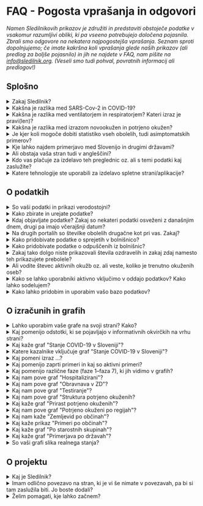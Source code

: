 <h1>FAQ - Pogosta vprašanja in odgovori</h1>

_Namen Sledilnikovih prikazov je združiti in predstaviti obstoječe podatke v vsakomur razumljivi obliki, ki pa vseeno potrebujejo določena pojasnila. Zbrali smo odgovore na nekatera najpogostejša vprašanja. Seznam sproti dopolnjujemo; če imate kakršna koli vprašanja glede naših prikazov (ali predlog za boljše pojasnilo) in jih ne najdete v FAQ, nam pišite na info@sledilnik.org. (Veseli smo tudi pohval, povratnih informacij ali predlogov!)_

## Splošno

<details>
  <summary id=why-sledilnik>Zakaj Sledilnik?</summary>

Naš cilj je pomagati pri razumevanju širjenja virusa in pripomoči k splošni ozaveščenosti, odzivnosti ter učinkovitosti ukrepov za zajezitev virusa. Več v [zavihku O projektu](/about). 

</details>

<details>
  <summary id=virus-vs-disease>Kakšna je razlika med SARS-Cov-2 in COVID-19?</summary>

**SARS-CoV-2** je angleška okrajšava za “Severe Acute Respiratory Syndrome Coronavirus 2” – to je mednarodno sprejeto ime virusa, ki povzroča bolezen **COVID-19**. Tudi slednje poimenovanje je kratica, skovana iz besed COrona VIrus Disease ter 2019, torej leta, ko je bolezen prvič izbruhnila.

</details>

<details>
  <summary id=ventilator-vs-respirator>Kakšna je razlika med ventilatorjem in respiratorjem? Kateri izraz je pravi(len)?</summary>

Načeloma sta oba pravilna. Pri Sledilniku smo najprej uporabljali *ventilator*, nato pa smo se po tehtanju argumentov ter na na predlog člana strokovne skupine, ki svetuje Ministrstvu za zdravje, odločili za uporabo izraza *respirator*. Izraz "*medicinski ventilator*" je sicer ustreznejši z vidika medicinske stroke in tudi slovenskega jezika, izraz "respirator" pa se nam zdi boljši zaradi jedrnatosti in hkratne jasnosti v splošni oz. pogovorni uporabi. Več o dilemah poimenovanja lahko preberete v odličnem članku [**Respirator ali ventilator?** (STA, 24. marca 2020)](https://www.sta.si/2743782/respirator-ali-ventilator).

</details>

<details>
  <summary id=confirmed-cases>Kakšna je razlika med izrazom novookužen in potrjeno okužen?</summary>

V Sledilniku uporabljamo nabor izrazov, ki so razloženi v odgovoru [Kaj pomeni izraz …?](/FAQ/#chart-terminology). Za druge izraze, kot so novookužen, ki se pojavljajo v medijih, ne pa tudi v naših grafih, lahko pri uporabi pomaga [slovar Fran, različica covid-19](https://fran.si/o-portalu?page=Covid_19_2020). 

</details>

<details>
  <summary id=all-infected>Je kjer koli mogoče dobiti statistiko vseh obolelih, tudi asimptomatskih primerov?</summary>

To trenutno ni mogoče. Razlogov je več: testiranja zajemajo le določen del populacije (bolniki z znaki in simptomi akutne okužbe dihal, ki bi lahko potrebovali zdravljenje v bolnišnici, zdravstveni delavci in oskrbovanci DSO s simptomi okužbe dihal, starejši nad 60 let po presoji zdravnika), zato je v statistiko lahko zajet le del populacije, ki očitno kaže znake okužbe, mlajša oz. netestirana populacija je torej za zdaj disproporcionalno zastopana. Statistike asimptomatskih bolnikov, ki ne kažejo simptomov in niso zato nikjer zavedeni, tako ni mogoče dobiti. 

</details>

<details>
  <summary id=other-countries>Kje lahko najdem primerjavo med Slovenijo in drugimi državami?</summary>

Na Sledilnikovi glavni strani je čisto spodaj na voljo [Primerjava po državah](/stats#countries-chart), ki kaže primerjavo med Slovenijo in različnimi skupinami držav glede na število smrti zaradi COVID-19 na milijon prebivalcev. Graf prikazuje primerjave kronološko, zgoraj je mogoče pogled spremeniti pregled *od prve smrti* oziroma *od prve smrti na milijon prebivalcev*. Spodaj lahko s klikom na ustrezne zavihke preklapljate med primerjavo Slovenije z različnimi skupinami držav.     

Za podrobnejše primerjave, ki upoštevajo še druge kategorije razen umrlih, si lahko vedno ogledate katero od strani, kot sta [Coronavirus Pandemic](https://ourworldindata.org/coronavirus), stran raziskovalne skupine Our World in Data univerze v Oxfordu, ki omogoča prikaz in primerjavo podatkov za izbrane države, ter [COVID-19 Dashboard](https://coronavirus.jhu.edu/map.html), stran univerze Johns Hopkins (ene vodilnih raziskovalnih institucij v ZDA). Zaradi nezanesljivih podatkov je manj priporočljiva stran [Worldometer](https://www.worldometers.info/coronavirus/). Več priporočenih povezav si oglejte na [strani Povezave](/links).

</details>

<details>
  <summary id=english-translation>Ali obstaja vaša stran tudi v angleščini?</summary>

Deloma. V celoti zaenkrat ne, sta pa na voljo za prosto uporabo tako besedilni del kot izvorna koda, če bi se želel kdo lotiti tega podviga. Vsi podatki so v bazi že zavedeni tudi z angleškimi oznakami, zato je mogoča tudi njihova mednarodna uporaba (izvoz). V angleškem jeziku obstaja samo [stran O projektu](/about/en), ki zajema osnovne podatke in vire podatkov.

</details>

<details>
  <summary id=are-you-paid>Kdo vas plačuje za izdelavo teh preglednic oz. ali s temi podatki kaj zaslužite?</summary>

Nihče oz. ne. Sledilnik je neprofitna pobuda, ustvarjena kot podpora sprotnemu zbiranju in urejanju ključnih podatkov o širjenju koronavirusa pri nas. Naša baza podatkov je javna in prosto dostopna, torej brezplačna in nekomercialna, in bo takšna tudi ostala. Gl. tudi vprašanje Kako lahko pridobim in uporabim vašo bazo podatkov.

</details>

<details>
  <summary id=tech-used>Katere tehnologije ste uporabili za izdelavo spletne strani/aplikacije?</summary>

Stran je v JavaScriptu s pomočjo Vue.js, vizualizacije in grafi so narejeni v F# s pomočjo knjižnic Highcharts, projekt pa je odprt in na voljo na [GitHubu - Sledilnik](https://github.com/sledilnik).

</details>

## O podatkih

<details>
  <summary id=data-reliability>So vaši podatki in prikazi verodostojni?</summary>

Podatke zbiramo iz različnih uradnih in drugih javnih virov – navedeni so v [zavihku Viri](/sources). 

Od 28. marca 2020 imamo vzpostavljeno tudi povezavo z Ministrstvom za zdravje, NIJZ in zdravstvenimi zavodi, od katerih zdaj neposredno dobivamo strukturirane podatke. Ekipa Sledilnika ne nadzoruje točnosti izvirnih podatkov in ne objavlja podatkov, ki niso pridobljeni iz uradnih virov ali sredstev javnega obveščanja, zato pa vse podatke navzkrižno preverja, da so pravilni in skladni z izvornimi.

</details>

<details>
  <summary id=data-collection>Kako zbirate in urejate podatke?</summary>

[Bazo podatkov](https://docs.google.com/spreadsheets/d/1N1qLMoWyi3WFGhIpPFzKsFmVE0IwNP3elb_c18t2DwY/edit#gid=0) urejamo s podatki NIJZ (po kategorijah). Podatke po regijah in starosti kdaj tudi kasneje dopolnjujemo in navzkrižno preverjamo, ko se spremenijo zaradi epidemioloških raziskav. Podatke o občinah sledimo v [tabeli Kraji](https://docs.google.com/spreadsheets/d/1N1qLMoWyi3WFGhIpPFzKsFmVE0IwNP3elb_c18t2DwY/edit#gid=598557107).

Urejanje podatkov bolnišnične oskrbe – [tabela Pacienti](https://docs.google.com/spreadsheets/d/1N1qLMoWyi3WFGhIpPFzKsFmVE0IwNP3elb_c18t2DwY/edit#gid=918589010):

- Dobivamo dnevna poročila in spremljamo objave vseh bolnišnic za COVID-19 (UKC Ljubljana, UKC Maribor, UK Golnik, SB Celje) – okoli 8h.

- Spremljamo število hospitaliziranih: vsi oddelki, v intenzivni enoti in na respiratorju.

- Iz podatkov evidentiramo tudi prehode (sprejem/odpust) med posameznimi stanji (kadar je to mogoče zaznati).

- Kjer so podatki o prehodih (sprejem/odpust) nepopolni, s sklepanjem določimo vrednosti (uporabimo formulo).

- Vsi viri in sklepanja so zabeleženi kot komentar v posameznih celicah (možnost preverjanja).

- Podatke primerjamo s sumarnimi podatki o hospitaliziranih in intenzivni terapiji, ki jih objavlja Vlada RS.
  
  </details>

<details>
  <summary id=data-publish-time>Kdaj objavljate podatke? Zakaj so nekateri podatki osveženi z današnjim dnem, drugi pa imajo včerajšnji datum?</summary>

Večina podatkov se zbira za pretekli dan ob 23.59 (testi, potrjene okužbe ...), podatke o hospitalizacijah pa večinoma pridobimo do 9. ure vsak dan za vse bolnišnice. **Naši podatki so tako osveženi ponavadi med 10.00 in 12.00**.  

Ko objavimo sveže dnevne podatke, so ti na voljo na vseh naših distribucijskih poteh (CSV, REST, spletna stran), o objavi poročamo tudi na družbenih omrežjih ([Facebook](https://www.facebook.com/COVID19Sledilnik) in [Twitter](https://twitter.com/sledilnik)).

</details>

<details>
  <summary id=data-differences>Na drugih portalih so številke obolelih drugačne kot pri vas. Zakaj?</summary>

Sledilnik uporablja zgolj potrjene, uradne podatke, ki jih dnevno sporočajo NIJZ in vse slovenske bolnišnice, ki zdravijo bolezen COVID-19. Naši podatki tako prihajajo neposredno iz preverjenih virov, hkrati pa jih tudi sami navzkrižno primerjamo že od začetka delovanja (4. 3. 2020). Razlike v objavljenih podatkih se po navadi pojavijo zato, ker so bili zajeti ob različnih urah dneva. Gl. tudi vprašanje [So vaši podatki in prikazi verodostojni?](/FAQ/#data-reliability) 

</details>

<details>
  <summary id=data-hospital-in>Kako pridobivate podatke o sprejetih v bolnišnico?</summary>

Bolnišnice o posameznih sprejemih ali odpustih, iz katerih bi lahko pridobili natančne podatke, ne poročajo vedno. Število sprejemov ponavadi izračunamo iz podatkov o trenutno hospitaliziranih in razlike glede na prejšni dan, ki ji prištejemo število odpuščenih in umrlih na določen dan. Podobno vodimo tudi evidenco o sprejemih in odpustih v enotah za intenzivno terapijo ter za priklop in odklop na/od respirator(ja). 

</details>

<details>
  <summary id=data-hospital-out>Kako pridobivate podatke o odpuščenih iz bolnišnic?</summary>

Podatek **Odpuščeni iz bolnišnice** je izračunan na podlagi podatkov, ki jih dnevno dobivamo neposredno iz bolnišnic, torej iz preverjenega vira. Večinoma za vse bolnišnice dobivamo dnevno število odpuščenih, iz katerega lahko sklepamo o številu novo sprejetih. Glej tudi [Kako pridobivate podatke o sprejetih v bolnišnico?](/FAQ/#data-hospital-in)

</details>

<details>
  <summary id=data-recovered>Zakaj tako dolgo niste prikazovali števila ozdravelih in zakaj zdaj namesto teh prikazujete prebolele?</summary>

Sledilnik se je pri številu ozdravelih zanašal na uradne vire (Vlada RS, mediji). Poročanja o ozdravelih so žal še vedno redka – za zdaj imamo samo par potrjenih virov o "ozdravelih", rednih podatkov in uradnih virov pa ni, kakor tudi ne uradne defincije, kdaj je določena oseba ozdravela. V okviru Inštituta za mikrobiologijo in imunologijo je potekala [nacionalna raziskava o COVID-19](https://covid19.biolab.si/), ki bo pokazala tudi, koliko ljudi je bolezen COVID-19 že prebolelo. Ker trenutno še ni znano, kakšne so morebitne posledice prebolele bolezni COVID-19 (s tem se ukvarjajo različne študije, rezultati pa še dolgo ne bodo znani), in ker tudi zdravstvene institucije govorijo o preboleli bolezni (in ne o ozdravelih), smo skladno s tem spremenili tako terminologijo kot način izračunavanja števila prebolelih. (Gl. tudi vprašanje [Ali vodite števec aktivnih okužb oz. ali veste, koliko je trenutno okuženih oseb?](/FAQ/#data-active-cases)) 

Ministrstvo za zdravje je 14. aprila objavilo [Priporočila za zaključek izolacije in vrnitev na delovno mesto](https://www.zbornica-zveza.si/wp-content/uploads/2020/04/PRIPORO%C4%8CILO-Zaklju%C4%8Dek-izolacije-in-vrnitev-na-delovna-mesta-po-preboleli-bolezni-COVID-19.pdf), iz katerih lahko razberemo, kdaj se za osebo sklepa, da je prebolela okužbo in se lahko vrne na delo. Za osebe s simptomi je to 14 dni po umiritvi simptomov, za zdravstvene delavce je po 14 dneh obvezen kontrolni bris, ki mora biti negativen 2x zapored. Vlada RS sicer redno poroča o odpuščenih iz bolnišnice, za katere pa ne vemo, ali so res že preboleli bolezen. Iz objavljenih priporočil je razvidno, da sta pri teh bolnikih po odpustu v domačo oskrbo potrebna dva zaporedna negativna kontrolna brisa, da bi se oseba štela za sposobno vrnitve na delo. ECDC je v svojem [poročilu](https://www.ecdc.europa.eu/sites/default/files/documents/covid-19-rapid-risk-assessment-coronavirus-disease-2019-ninth-update-23-april-2020.pdf) navedla: *The 14-day incidence of reported COVID-19 cases in the EU/EEA and UK, providing an estimate of the prevalence of active cases in the population...*, zato smo izbrali 14-dnevno obdobje kot povprečno trajanje okužbe, torej čas, ko je potrjeno okuženi aktiven. 

Opazili smo, da [Worldometer](https://www.worldometers.info/coronavirus/#countries) poroča o številu okrevanj, a žal nam podatka, od kod črpajo te informacije, ni uspelo pridobiti. Tudi nekateri drugi viri preprosto združujejo prebolele osebe s številom odpuščenih bolnikov iz bolnišnic. Ker menimo, da ta dva podatka ne kažeta enakega stanja bolezni, smo se odločili, da jih prikazujemo ločeno; to sta  kazalnika **Odpuščeni iz bolnišnice** in **Preboleli**. 

*Opomba: izračun prebolelih smo spremenili 9. 5. 2020, in sicer izračunavamo prebolele zdaj po 14-dnevnem obdobju od potrditve okužbe (prej 21 dni), zato bo opazen skok v številu prebolelih. Prosimo, da v oceni števila prebolelih upoštevate to razliko v izračunu. Podrobnejša razlaga spremenjenega izračunavanja je na voljo v članku na Mediumu [Od potrjeno okuženih do prebolelih](https://medium.com/@sledilnik/94c81674718e).*

</details>

<details>
  <summary id=data-active-cases>Ali vodite števec aktivnih okužb oz. ali veste, koliko je trenutno okuženih oseb?</summary>

Da, od konca aprila naprej grafično prikazujemo tudi te kazalnike – **Potrjeno okuženi (aktivni)** in **Preboleli (skupaj)**. 

Pri teh prikazih ne gre za podatke iz javnih virov; oba kazalnika kažeta na osnovi uradnih podatkov izračunano vrednost, zato sta za lažje razločevanje prikazana s črtkano črto. Vrednost *Potrjeno okuženi (aktivni)* je izračunana s preprostim odštevanjem uradnih podatkov za relevantno kategorijo, vrednost *Preboleli (skupaj)* odslikava stanje vseh potrjeno okuženih pred dvema tednoma (minus umrli). Število prebolelih je preprosta ocena, ki temelji na vrednosti vseh potrjeno okuženih v preteklosti na podlagi domneve, da se bolezen **povprečno preboli najkasneje v 14 dneh** (vir: [ECDC poročilo](https://www.ecdc.europa.eu/sites/default/files/documents/covid-19-rapid-risk-assessment-coronavirus-disease-2019-ninth-update-23-april-2020.pdf)); tako je število prebolelih na določen dan enako številu vseh potrjeno okuženih dva tedna pred danim datumom, od katerega se odšteje še število umrlih do istega dne, ko se ugotavlja število prebolelih. Ocena je poenostavljena v smislu, da ne upošteva primerov resnejših dolgotrajnih komplikacij bolezni COVID-19.       

*Opomba: izračun prebolelih smo spremenili 9. 5. 2020, in sicer izračunavamo prebolele zdaj po 14-dnevnem obdobju od potrditve okužbe (prej 21 dni), zato bo opazen skok v številu prebolelih. Prosimo, da v oceni števila prebolelih upoštevate to razliko v izračunu. Podrobnejša razlaga spremenjenega izračunavanja je na voljo v članku na Mediumu [Od potrjeno okuženih do prebolelih](https://medium.com/@sledilnik/94c81674718e).*

Formula za izračun vrednosti:
- Preboleli (skupaj) = Potrjeno okuženi (skupaj) pred 14 dnevi – Umrli (skupaj) do dneva izračuna

- Potrjeno okuženi (aktivni) = Potrjeno okuženi (skupaj) − Preboleli (skupaj) − Umrli (skupaj)

</details>

<details>
  <summary id=data-contribute>Kako se lahko uporabniki aktivno vključimo v oddajo podatkov? Kako lahko sodelujem?</summary>

Sledilnik ne zbira osebnih podatkov uporabnikov niti podatkov, ki bi jih želeli o svojem stanju ali o stanju v bolnišnicah posredovati posamezniki.

Lahko pa uporabniki prostovoljno pomagate z zbiranjem in preverjanjem podatkov iz medijev (in tudi s terena), pri statističnih in drugih analizah ipd. Za takšno obliko sodelovanja, opozorila in konstruktivne predloge nam pišite na info@sledilnik.org.

</details>

<details>
  <summary id=data-usage>Kako lahko pridobim in uporabim vašo bazo podatkov?</summary>

Naša baza podatkov je javna in prosto dostopna v obliki [**CSV**, **REST** in **Google Sheet**](/datasources). Prosimo vas le, da nam sporočite, s kakšnim namenom boste podatke uporabili, ter Sledilnik obvezno navedete kot vir.

Ker so oznake podatkov tudi v angleščini (gl. vprašanje [Ali obstaja vaša stran tudi v angleščini?](/FAQ/#english-translation)), je mogoča tudi njihova mednarodna uporaba (izvoz, prikaz).

</details>

## O izračunih in grafih

<details>
  <summary id=chart-usage>Lahko uporabim vaše grafe na svoji strani? Kako?</summary>

Lahko! Na svojo spletno stran lahko vgradite poljuben graf ali prikaz – ob navedbi vira, seveda. [Kliknite sem](/embed) in s seznama izberite graf, ki ga želite vgraditi. O uporabi nas obvestite (info@sledilnik.org) in povezavo bomo z veseljem dodali tudi v našo zbirko [priporočenih povezav](/links). 

</details>

<details>
  <summary id=chart-infocard-percent>Kaj pomenijo odstotki, ki se pojavljajo v informativnih okvirčkih na vrhu strani?</summary>

Gre za odstotno stopnjo rasti na današnji dan v številu oseb glede na prejšnji dan. Če je, recimo, včeraj bilo v intenzivni enoti 16 oseb, danes pa so sprejeli še štiri, je to 25 % več glede na včerajšnje stanje.  

</details>

<details>
  <summary id=metrics-comparison-chart>Kaj kaže graf "Stanje COVID-19 v Sloveniji"?</summary>

[Graf](/stats#metrics-comparison-chart) prikazuje dnevno in skupno dinamiko širjenja okužbe od začetka do danes. Uporabljeni kazalniki (gl. [Katere kazalnike vključuje graf o stanju?](/FAQ/#chart-metrics-included)) nam pomagajo razumeti, kako uspešno obvladujemo širjenje virusa. Spremljamo lahko, kakšen je dnevni prirast okuženih, in posredno vidimo, ali ukrepi delujejo; iz podatka o številu hospitaliziranih in deleža teh v intenzivni enoti lahko razberemo, koliko oseb je bolezen resno ogrozila, hkrati pa nam ti podatki kažejo tudi, kolikšna je obremenjenost zdravstvenega sistema.

Spodaj na časovnem traku so označene prelomne točke: od prvega potrjenega primera (4. 3. 2020) do ukrepov (po ključni besedi in datumu), sprejetih za zajezitev širjenja, ter njihovega rahljanja, kar nam pomaga spremljati dinamiko spremenljivk glede na ukrepe.  

</details>

<details>
  <summary id=chart-metrics-included>Katere kazalnike vključuje graf "Stanje COVID-19 v Sloveniji"?</summary>

[Graf](/stats#metrics-comparison-chart) vključuje:
  
* **Testiranja (na dan)** = Število opravljenih testiranj na prisotnost virusa SARS-CoV-2, ki povzroča bolezen COVID-19. V prvih fazah epidemije je to bil pomemben pokazatelj razširjenosti virusa, a se je s spremembo metodologije testiranja oz. vzorca testiranih to spremenilo v kazalec kapacitete zdravstvenega oz. diagnostičnega sistema.

* **Testiranja (skupaj)** = Vsota testiranj do dne; podatek je uporaben v smislu primerjave oz. deleža celotne populacije, vendar je zavajajoč, saj so določene osebe lahko testirane večkrat (npr. zdravstveni delavci, zaposleni v DSO ipd.).

* **Potrjeno okuženi (na dan)** = Število potrjeno okuženih na dan na podlagi testov. Ta kazalec ne odraža dejanskega gibanja novih okuženih v populaciji, saj se s testi ne vzorči celotne populacije, ampak se ciljno testira rizične in poklicne skupine.

* **Potrjeno okuženi (skupaj)** = Skupno število vseh potrjeno okuženih oseb do določenega dne.

* **Potrjeno okuženi (aktivni)** = Potrjeno okuženi (skupaj) – Preboleli (skupaj) – Umrli (skupaj)

* **Preboleli (skupaj)** = Število prebolelih na določen dan je preprosta ocena, enaka številu vseh potrjeno okuženih dva tedna pred danim datumom (ob predpostavki, da se bolezen povprečno preboli najkasneje v 14 dneh), od katerega se odšteje še število umrlih do istega dne, ko se ugotavlja število prebolelih. Gl. tudi [Zakaj tako dolgo niste prikazovali števila ozdravelih in zakaj zdaj namesto teh prikazujete prebolele?](/FAQ/#data-recovered)

* **Hospitalizirani (aktivni)** = Trenutno število oseb v bolnišnični oskrbi (na navadnem oddelku ali v enoti za intenzivno terapijo).

* **Hospitalizirani (skupaj)** = Vsota vseh do sedaj sprejetih v bolnišnico do dne.

* **V intenzivni enoti (aktivni)** = Trenutno število oseb v enotah intenzivne terapije.

* **Na respiratorju (aktivni)** = Trenutno število oseb, ki za dihanje potrebujejo respirator (medicinski ventilator).

* **Odpuščeni iz bolnišnice (na dan)** = Število odpuščenih iz bolnišnice na ta dan.

* **Odpuščeni iz bolnišnice (skupaj)** = Vsota vseh odpuščenih iz bolnišnice do tega dne.

* **Umrli (na dan)** = Število umrlih za posledicami COVID-19 na ta dan.

* **Umrli (skupaj)** = Vsota vseh umrlih do tega dne.
  
</details>

<details>
  <summary id=chart-terminology>Kaj pomeni izraz …? </summary>
  
Sledilnik uporablja terminologijo, ki je skladna z uradnimi oznakami in smernicami WHO in ECDC (Evropskega centra za preprečevanje in obvladovanje bolezni). V prikazih se uporabljajo naslednje oznake:  
* **potrjeno okuženi** = To je število oseb, ki so bile pozitivne na testu prisotnosti virusa SARS-CoV-2. Ker je število potrjeno okuženih oseb odvisno zgolj od testiranja in ker zaradi spremenjene politike testiranja večina okuženih z blagimi simptomi sploh ne bo testirana na prisotnost COVID-19, je podatek o potrjeno okuženih bistveno manjši od dejanskega števila okuženih ljudi.

* **hospitalizirani** = To je število okuženih oseb, ki imajo tako resne simptome bolezni COVID-19, da so bile sprejete v bolnišnično oskrbo. 

* **v intenzivni enoti** = Označuje število hospitaliziranih oseb, ki so zaradi simptomov bolezni COVID-19 v življenjski nevarnosti in potrebujejo namestitev v enoti za intenzivno terapijo. Gre za podmnožico kategorije *Hospitalizirani*. 

* **na respiratorju** = Označuje število hospitaliziranih oseb v intenzivni enoti, ki za dihanje potrebujejo respirator (medicinski ventilator). Gre za podmnožico kategorije *V intenzivni enoti* in kategorije *Hospitalizirani*.

* **preboleli** = To je ocena števila oseb, ki so bile potrjeno okužene in naj bi po 14 dneh prebolele bolezen. Število prebolelih je tako enako številu vseh potrjeno okuženih dva tedna pred danim datumom, od katerega se odšteje še število umrlih do istega dne, ko se ugotavlja število prebolelih. Gl. tudi [Zakaj tako dolgo niste prikazovali števila ozdravelih in zakaj zdaj namesto teh prikazujete prebolele?](/FAQ/#data-recovered)
  
</details>

<details>
  <summary id=cases-chart>Kaj pomenijo zaprti primeri in kaj so aktivni primeri? </summary>

Vse potrjeno okužene primere kaže [graf Potrjeni primeri](/stats#cases-chart). Sicer pa je za spremljanje epidemije pomembno vedeti, koliko je še aktualno okuženih. Zato uporabljamo terminologijo:

**Zaprti primeri** – seštevek vseh potrjeno okuženih, ki niso več okuženi z virusom, torej števila prebolelih in mrtvih.

**Aktivni primeri** – pomenijo vse potrjene okužbe z virusom, ki so še vedno aktualne (osebe virus še vedno prebolevajo). Gl. tudi [Katere kazalnike vključuje graf o stanju?](/FAQ/#data-recovered)

</details>


<details>
  <summary id=chart-phases>Kaj pomenijo različne faze (faze 1–faza 7), ki jih vidimo v grafih?</summary>

Navpične črte delijo faze, zamejene z datumi, ko so odgovorni organi spremenili način zbiranja informacij o širjenju okužbe (spremeni se način testiranja, razglašena ali preklicana epidemija, uvedejo se interventni ukrepi samoizolacije...).

Faze so prikazane zato, ker se je s spremembo metodologije testiranja spremenil tudi pomen določenih kazalcev, po katerih lahko presojamo razširjenost okužb.

* **Faza 1 (4.–12. marec 2020)**: Zabeleženi so prvi primeri okužbe pri nas. Sledi se vsem primerom, testirajo se vsi kontakti. 

* **Faza 2 (13.–19. marec 2020)**: Spremeni se [metodologija testiranja, razglašena epidemija](https://www.gov.si/novice/2020-03-14-spremenjeno-diagnosticiranje-za-realnejse-nacrtovanje-ukrepov-za-obvladovanje-epidemije/), uvedejo se interventni ukrepi o samoizolaciji in socialnem distanciranju.

* **Faza 3 (20. marec–7. april)**: Ponovno [se spremeni metodologija testiranja](https://www.gov.si/novice/2020-03-22-ministrstvo-za-zdravje-z-vrsto-ukrepov-v-boju-proti-covid-19/), vzpostavi se prepoved zbiranja več kot petih oseb na javnih površinah.

* **Faza 4 (8.–15. april)**: Nova [sprememba metodologije testiranja](https://www.gov.si/assets/ministrstva/MZ/DOKUMENTI/Koronavirus/145-Dopolnitev-navodil-glede-testiranja-na-COVID-19.pdf) – dodatno se testirajo tudi osebe z blagimi simptomi iz gospodinjstev, v katerih je več oseb z okužbo dihal.

* **Faza 5 (15.–21. april)**: Nova [sprememba metodologije testiranja](https://www.gov.si/assets/ministrstva/MZ/DOKUMENTI/Koronavirus/Druga-dopolnitev-navodil-za-testiranje-na-COVID-19.pdf) – ponovno se **po možnosti** testirajo **vse** osebe, pri katerih obstaja sum za mogočo okužbo s SARS-CoV-2 virusom.

* **Faza 6 (21. april–15. maj)**: Nova [sprememba metodologije testiranja](https://www.zbornica-zveza.si/wp-content/uploads/2020/04/Druga-dopolnitev-navodil-za-testiranje-na-COVID-19.pdf) – ponovno se testirajo **vse** osebe, pri katerih obstaja sum za mogočo okužbo s SARS-CoV-2 virusom. Začne se [nacionalna raziskava](https://www.gov.si/novice/slovenija-bo-kot-prva-drzava-izvedla-raziskavo-koliko-ljudi-je-bolezen-covid19-nevede-prebolelo/) 3000 naključnih oseb (dodatna testiranja, testiranje krvi na prisotnost protiteles).

* **Faza 7 (15. maj–danes)**: Vlada [prekliče epidemijo](https:https://www.gov.si/novice/2020-05-15-vlada-preklicala-epidemijo-nalezljive-bolezni-sars-cov-2-covid-19/) – nadaljne sproščanje ukrepov (karantena samo za državljane tretjih držav), večina ukrepov ostaja do konca maja.

</details>

<details>
  <summary id=patients-chart>Kaj nam pove graf "Hospitalizirani"?</summary>

[Graf](/stats#patients-chart) ima dva prikaza, prvi (*Struktura*) nam kaže celotno sliko hospitalizacij glede na stanje pacientov po dnevih: stolpci s pozitivno vrednostjo (tisti nad vodoravno osjo) prikazujejo število sprejetih, število hospitaliziranih, z rdečimi odtenki so označeni posamezniki v enoti intenzivne terapije ter koliko od teh je v kritičnem stanju na respiratorju. Stolpci z negativno vrednostjo (tisti pod vodoravno osjo) prikazujejo število odpuščenih in umrlih ta dan. Če spodaj izberemo pogled *Po bolnišnicah*, lahko za vsako od COVID-19 bolnišnic vidimo število oseb v bolnišnični oskrbi po dnevih.  

Prikaz je lahko osnova za presojo bolnišničnih zmogljivosti in načrtovanje njihovega morebitnega povečanja. Po besedah ministra za zdravje Tomaža Gantarja: "Za bolnike s COVID-19 imamo v bolnišnicah pripravljenih 539 postelj, po potrebi se ta zmogljivost lahko poveča do 1000 postelj, ... Za intenzivno terapijo imamo trenutno na razpolago 113 postelj." Če vemo, da traja hospitalizacija nekoga v intenzivni enoti pri nas pribl. 14 dni ([po besedah dr. Matjaža Jereba](https://www.rtvslo.si/zdravje/novi-koronavirus/matjaz-jereb-smrtnost-kriticno-bolnih-na-oddelku-ni-velika/519962); svetovno povprečje je 3–6 tednov), lahko graf ponudi dober uvid o obremenitvi bolnišnic. 

</details>

<details>
  <summary id=hcenters-chart>Kaj nam pove graf "Obravnava v ZD"?</summary>

[Graf](/stats#hcenters-chart) prikazuje obravnavo sumov za COVID-19 v zdravstvenih domovih (primarna raven zdravstva). Zdravstveni domovi so prva vstopna točka za odvzem brisov za testiranje za prisotnost virusa, zato je porast števila sumov in napotitev na samoizolacijo lahko zgodnji indikator, da je prišlo do novih izbruhov.

Na grafu zato prikazujemo število vseh obiskov nujne medicinske pomoči (tudi za ostale bolezni) v zdravstvenih domovih*, številov sumov za COVID-19 na podlagi pregleda na vstopni točki COVID-19 in vse sume na okužbo, ki so bili zaznani na podlagi telefonskega pogovora. Nekatere osebe so tako lahko zavedene večkrat, najprej preko telefonskega pogovora, potem pa še med pregledom. Prikazujemo tudi skupno število napotitev v samoizolacijo.  

*Opomba 1: v nekaterih občinah je kontrolna točka za COVID-19 v sklopu bolnišnice (recimo SB Celje in SB Novo mesto).*

*Opomba 2: metodologija beleženja sumov preko telefonskega pogovora se je spreminjala, zato so bili na začetku zavedeni vsi sumi, od 23.4. pa naj bi se pri telefonskem pogovoru beležili samo sumi, ko ni bil odrejen pregled in vzem brisa (testiranje). Iz tega razloga je mogoče, da so razlike v tem, kako posamezni zdravstveni domovi poročajo te podatke in da je to število previsoko.*

Tudi v številu opravljenih testov so zavedena vsa testiranja (tudi ponovitvena), tako da število pozitivnih testov šteje vse pozitivne teste - ista oseba je lahko večkrat testirana in šteta kot pozitivna večkrat. Število opravljenih testov je zato lahko večje od števila pozitivnih testov, ki jih poročajo laboratoriji (tam je vsaka oseba zavedena samo enkrat) - Gl. tudi [Kaj nam pove graf "Testiranje"?](/FAQ/#test-charts) 


</details>


<details>
  <summary id=tests-chart>Kaj nam pove graf "Testiranje"?</summary>

[Graf](/stats#tests-chart) prikazuje skupno število rednih testiranj (prikaz *Redno*) in testiranj [nacionalne raziskave IMI](https://covid19.biolab.si/) (z izbiro prikaza *Raziskava*). S stolpci je prikazano število negativnih in pozitivnih testov na posamezni dan, krivulja kaže dnevni delež pozitivnih testov v odstotkih. 

Vse pomembne zdravstvene organizacije in ustanove se zavedajo, da je testiranje za okužbo s koronavirusom eden najpomembnejši dejavnikov, saj lahko le s testiranjem razumemo potek in razsežnost pandemije ter s tem ustrezno odgovorimo na grožnjo, ki jo predstavlja. Se pa vsaka država po svoje spopada s pomanjkanjem testov. Slovenija je *14. marca 2020* spremenila način spremljanja širjenja okužbe (https://www.gov.si/teme/koronavirus/koronavirus-simptomi-okuzbe-in-zdravljenje/), po katerem se ni več testiralo ljudi z okužbo dihal, ki niso potrebovali bolnišnične oskrbe (stanje se zato ocenjuje le na podlagi števila obolelih), testirale pa so se vse osebe z blago okužbo dihal, ki so starejše od 60 let, osebe s potrjenimi drugimi boleznimi (visok krvni tlak, sladkorna bolezen, srčno-žilne, pljučne, ledvične, težje jetrne bolezni) ter osebe z imunskimi pomanjkljivostmi (ne glede na starost). *21. aprila 2020* se je način testiranja spremenil, saj so zdravstveni delavci dobili [navodilo](https://www.gov.si/assets/ministrstva/MZ/DOKUMENTI/Koronavirus/Dodatno-k-Drugi-dopolnitvi-navodil-za-testiranje-na-COVID-19-Testiranje-pri-vseh-osebah-s-sumom.pdf), naj se testirajo vsi pacienti s sumom na okužbo dihal (tudi taki z blažjimi simptomi in ne glede na njihovo starost). 

</details>

<details>
  <summary id=infections-chart>Kaj nam pove graf "Struktura potrjeno okuženih?</summary>

[Graf](/stats#infections-chart) nudi vpogled, kolikšen je med vsemi potrjeno okuženimi dnevni delež potrjeno okuženih oseb iz rizičnih skupin oz. zaposlenih na rizičnih območjih. Zaradi časovno ne dovolj natančnih vhodnih podatkov o potrjeno okuženih so dnevne vrednosti (*Po dnevih (povprečno)*) prikazane kot drseče povprečje 5 dni. Seštevek vrednosti tega dneva, 2 dni pred dnevom in 2 dni po tem dnevu je deljen s 5. Zato graf kaže stanje za tri dni nazaj, na ta način pa dobimo boljšo predstavo o trendih po posameznih skupinah. Če spodaj izberemo prikaz *Skupno* oz. *Relativno*, bomo iz krivulje potrjenih primerov preskočili na stolpčni prikaz, ki kaže, kolikšno je število potrjeno okuženih oseb znotraj posamezne kategorijeza na določen dan.  

Prirast okuženih zdravstvenih delavcev ne pomeni, da so bili odkriti točno na ta dan; lahko so bili pozitivni že prej in se je samo podatek o njihovem statusu pridobil naknadno. Postavka *Zaposleni v DSO* vključuje zdravstvene delavce, sodelavce in zunanjo pomoč (študentje zdravstvenih smeri), zato so dnevni podatki o zdravstvenih delavcih (modra krivulja oz. stolpci) ustrezno zmanjšani na račun zaposlenih v DSO. To pomeni, da je število zdravstvenih delavcev zelo konzervativna ocena.

</details>

<details>
  <summary id=spread-chart>Kaj kaže graf "Prirast potrjeno okuženih"?</summary>

[Graf](/stats#spread-chart) prikazuje število novih primerov potrjeno okuženih na določen dan, pri čemer upošteva oznako WHO in  [ECDC (Evropskega centra za preprečevanje in obvladovanje bolezni)](https://www.ecdc.europa.eu/en/case-definition-and-european-surveillance-human-infection-novel-coronavirus-2019-ncov), da so potrjeni primeri "osebe z laboratorijsko potrjeno okužbo s COVID-19". Ker je število potrjeno okuženih oseb še vedno odvisno zgolj od testiranja, je podatek o potrjeno okuženih bistveno manjši od dejanskega števila okuženih ljudi.
  
</details>

<details>
  <summary id=regions-chart>Kaj nam pove graf "Potrjeno okuženi po regijah"?</summary>

[Graf](/stats#regions-chart) kaže dinamiko rasti potrjeno okuženih po izbranih regijah. Posamezne regije je mogoče enostavno primerjati tako, da pod grafom s klikom na določene regije izberemo tiste, ki jih želimo prikazati na grafu. Iz krivulje lahko hitro razberemo, katere regije imajo največ in katere najmanj potrjeno okuženih ter kako se to število spreminja skozi čas.

</details>

<details>
  <summary id=map-chart>Kaj nam kaže "Zemljevid po občinah"?</summary>

[Zemljevid](/stats#map-chart) nam pokaže epidemiološko sliko posameznih občin, saj omogoča prikaz po potrjenih primerih (rdeči odtenki) ali umrlih (sivi odtenki). Pri prikazu potrjenih primerov, lahko vidimo, katere so najbolj "zdrave" (bela barva) in katere bolj "okužene" (rdeči odtenki) glede na trenutno stanje – se še vedno pojavljajo novi primeri ali ne – in glede na delež prebivalstva (privzet prikaz je *Delež prebivalstva*). Na levi strani lahko z uporabo filtra (*7, 14 ali 21 dni*) določimo, za kakšno časovno obdobje si bomo ogledali podatke o novih primerih potrjeno okuženih ali umrlih. Za tiste občine, kjer se še vedno potrjujejo novi primeri, lahko sklepamo, da je epidemija še vedno aktivna. (Seveda to ne pomeni nujno, da v občinah brez novih primerov potrjenih okužb teh res ni, je pa to vendarle pokazatelj "zdravosti" določenega območja.) Več podrobnosti je na voljo v članku na Mediumu [Kje so “zdrave” občine?](https://medium.com/sledilnik/kje-so-zdrave-ob%C4%8Dine-613afc42b023) 

S klikom na *Absolutno* v desnem zgornjem kotu lahko spremenimo prikaz in si ogledamo občine pobarvane glede na skupno število novo potrjeno okuženih ali umrlih v izbranem časovnem okviru (*7, 14 ali 21 dni*).

</details>

<!--<details>
  <summary id=chart-double-rate>Kako se izračunava “podvojitev v N dneh” in kaj pomeni?</summary>

V obdobju eksponentne rasti na prikazu **Primeri po občinah** prikazujemo oceno **Podvojitev v N dneh**, ki pomeni, da se bo število okuženih v določeni občini predvidoma podvojilo v navedenem številu dni. To je ocena povprečne hitrosti eksponentnega naraščanja, ki temelji na podatkih iz prejšnjih dni, tako da se ugotovi dan, ko se je vrednost prepolovila.

</details>-->

<details>
  <summary id=municipalities-chart>Kaj kaže prikaz "Primeri po občinah"?</summary>

[Prikaz](/stats#municipalities-chart) po posameznih občinah bolj podrobno prikaže število potrjeno okuženih po posameznih občinah glede na to, kdaj je bil odkrit *zadnji* primer.   
Sicer pa stolpiči kažejo tri kategorije: z rumeno barvo so označeni še vedno <span style="color:gold">*aktivni*</span> primeri, z zeleno so označeni <font color='green'>*preboleli* (ocena)</font> in s črno *umrli* v posamezni občini.   
Številke desno poleg občine kažejo **stanje na današnji dan**, večja rumena številka kaže *trenutno aktivne* primere, manjša kaže *skupno število* vseh potrjeno okuženih primerov, vključno s prebolelimi in umrlimi. *Datum* poleg občine pa kaže, kdaj je bil odkrit zadnji potrjeno okužen primer. Na to se navezuje podatek o času od zadnje okužbe, zapisan kot *Zadnji primer pred* pod posamezno občino, ki vpliva tudi na razvrstitev občin.

Ker so občine samodejno razvrščene po preteklem času od zadnjega potrjenega primera, lahko iz tega sklepamo, katere občine so trenutno bolj "okužene" in katere bolj "zdrave" kot druge. Nedavno se je med občinami pojavila tudi posebna kategorija TUJINA, uvedena skladno s poročanjem NIJZ, kjer so kategorijo uporabili za osebe, pri katerih občine bivanja ni bilo mogoče določiti.   

Prikaz lahko spremenimo z izbiro različnih pogledov nad grafom: če izberemo razvrstitev *Aktivni*, bomo občine razvrstili po trenutni oceni aktivnih primerov. Če izberemo *Vsi*, bodo občine razvrščene po največjem *skupnem* številu potrjeno okuženih.   
Prikaz občin lahko filtriramo tudi po posameznih regijah, tako da z zgornjega spustnega seznama *Vse regije* izberemo določeno regijo in si ogledamo stanje potrjeno okuženih po pripadajočih ji občinah. Občino lahko tudi preprosto poiščemo z vnosom imena v iskalnik *Poišči občino*. 

*Opomba: ocena prebolelih in aktivnih temelji na ocenjenem času prebolevanja bolezni COVID-19, ki je 14 dni pri blagi obliki bolezni. Če je posameznik hospitaliziran, bo to prebolevanje najverjetneje trajalo dlje, ampak v tem primeru hospitalizirani posameznik ni nevaren za okolico, ker je v bolnišnici. Zato hospitaliziranih v tem prikazu po občinah ne upoštevamo, se pa zaradi poenostavljenosti ocen z neupoštevanjem hospitaliziranih lahko zgodi, da se seštevek aktivnih po občinah ne bo ujemal z oceno aktivnih za vso državo. Gl. tudi [Ali vodite števec aktivnih okužb oz. ali veste, koliko je trenutno okuženih oseb?](/FAQ/#data-active-cases)*

</details>

<details>
  <summary id=age-groups-chart>Kaj kaže graf "Po starostnih skupinah"?</summary>

[Graf](/stats#age-groups-chart) prikazuje starostno strukturo vseh potrjeno okuženih in smrtnih primerov zaradi koronavirusa, ločeno tudi po spolu. Prikaz kaže absolutne vrednosti in ga desno zgoraj lahko spremenimo v *Relativno* prikazovanje za boljši vpogled, kakšna je umrljivost zaradi bolezni COVID-19 glede na število prebivalcev v celotnem obdobju epidemije. V relativnem prikazu so spodaj možnosti različnih pogledov: z izbiro *Delež potrjeno okuženih* se bo prikazal delež potrjeno okuženega prebivalstva glede na določeno starostno skupino. Z izbiro *Delež umrlih* bomo videli skupno število smrti v tem obdobju glede na število prebivalcev, izraženo v odstotkih. Z izbiro *Umrli glede na št. okuženih* lahko razberemo, kakšen je bil delež umrlih v določeni starostni skupini glede na število potrjeno okuženih.

Demografski podatki nam lahko pomagajo razumeti, kako se je pandemija razširila in zakaj je nesorazmerno vplivala na določene starostne skupine. Po zdaj znanih podatkih naj bi bila bolezen COVID-19 bolj nevarna za starejše in tiste s pridruženimi boleznimi, po nekaterih podatkih naj bi bili bolj izpostavljeni moški. Da pa bi lahko razumeli vse dejavnike, bi morali pridobiti več podatkov: kakšne so bile pridružene bolezni, socialno ekonomsko stanje obolelih, geografsko območje ipd.  
*Opomba: Za razliko od drugih podatkov, ki se objavljajo redno za različne kategorije, uradni viri pridobivajo demografske podatke z zamudo (starost, občina ...), zato so ti praviloma znani z enodnevnim zamikom. To je tudi razlog, da lahko v prikazu Po starostnih skupinah prihaja do odstopanja oz. manjših vrednosti števila potrjeno okuženih in umrlih glede na podatke v drugih prikazih.*
 
</details>

<details>
  <summary id=countries-chart>Kaj kaže graf "Primerjava po državah"?</summary>

[Graf](/stats#countries-chart) kaže primerjavo med Slovenijo in različnimi skupinami držav glede na število smrti zaradi COVID-19 na milijon prebivalcev. Graf prikazuje primerjave kronološko, zgoraj je mogoče pogled spremeniti pregled *od prve smrti* oziroma *od prve smrti na milijon prebivalcev*. Spodaj lahko s klikom na ustrezne zavihke preklapljate med primerjavo Slovenije z različnimi skupinami držav.      

</details>

<details>
  <summary id=chart-reality>So vaši grafi slika realnega stanja?</summary>

Da, kolikor so lahko, če se zavedamo omejitev trenutnih prikazov: grafi na tej strani prikazujejo le tisto, kar je mogoče ugotoviti glede na dane podatke. Tako recimo skupno število testiranj pomeni število vseh opravljenih testov do danes, ne izraža pa skupnega števila vseh testiranih oseb, saj so nekatere osebe, na primer zdravstveni delavci in osebe, pri katerih sumijo na okužbo, testirane večkrat.

Po drugi strani je število potrjeno okuženih oseb odvisno zgolj od testiranja, in ker zaradi spremenjene politike testiranja večina okuženih z blagimi simptomi sploh ne bo testirana na prisotnost COVID-19, je podatek o potrjeno okuženih bistveno manjši od dejanskega števila okuženih ljudi.

Zato je treba te kategorije jemati z védenjem, kaj pomenijo, in interpretirati grafe z zrncem soli.

</details>

<!--<details>
  <summary id=chart-percentage>Kako računate odstotni (%) prirast? </summary>

Za odstotni prirast vzamemo trenutno vrednost spremenljivke in od nje odštejemo stanje prejšnjega dne. Dobljeno razliko delimo s stanjem prejšnjega dne in jo pomnožimo s 100, da dobimo odstotni prirast, ki ga za potrebe predstavitve zaokrožimo na eno decimalko natančno.

Zavedamo se, da obstajajo drugačne metode, ki odstotni prirast prikazujejo drugače, vendar se nam je uporabljena metoda zdela za naše razmere in namen najprimernejša in najlažje razumljiva.

</details>

<details>
  <summary id=chart-log-scale>Kaj pomeni logaritemska skala na Y osi in kako deluje?</summary>

Logaritemska skala na navpični osi (ordinata, Y os) je izjemno uporabna za prikaz funkcij oz. količin, ki zelo hitro naraščajo – recimo za t.i. eksponentno rast okuženih –, saj bi v navadnem merilu hitro prerasla najvišjo vrednost na ordinatni osi. 

</details>

<details>
  <summary id=chart-exp-growth>Kaj pomeni “eksponentna rast okuženih”? Kako lahko merimo, s kakšno hitrostjo se širi epidemija?</summary>

Pri epidemijah nalezljivih bolezni je zelo pomembna hitrost širjenja oz. stopnja rasti okužb, saj to vpliva tudi na število obolelih in smrti. Če se število okužb v nekem določenem času povečuje za enako število, npr. za 10 vsake tri dni – 10, 20, 30, 40 ..., gre za *linearno rast primerov*; če pa se število okužb v določenem časovnem obdobju podvoji, recimo podvojitev za 10 vsake 3 dni – 10, 20, 40, 80 …, pa govorimo o *eksponentni rasti*, ki v kratkem času privede do zelo velikega števila obolelih.

Čas podvojitve kot kazalec hitrosti širjenja epidemije se spreminja (pada, raste), zato ga ne smemo preprosto projicirati v prihodnost; kaže nam zgolj trenutno hitrost podvajanja primerov na podlagi podatkov iz preteklosti.

</details>-->

## O projektu

<details>
  <summary id=what-is-sledilnik>Kaj je Sledilnik?</summary>

[Sledilnik je projekt](/about), ki zbira, analizira in prikazuje nekaj najbolj uporabnih podatkov, da bi lahko bolje razumeli širjenje pandemije koronavirusa in bolezni COVID-19 skupaj z njeno dinamiko in obsegom. 

Želimo si jasno predstaviti, kaj nam trenutni podatki in pregledi govorijo o širjenju virusa v Sloveniji, in zagotoviti, da postanejo informacije o obsegu in resnosti problema COVID-19 v Sloveniji vsem dostopne in čim bolj razumljive. 

</details>

<details>
  <summary id=add-link>Imam odlično povezavo na stran, ki je vi še nimate v povezavah, pa bi si tam zaslužila biti. Jo boste dodali?</summary>

Pišite nam na info@sledilnik.org – predlagano povezavo bomo preverili in jo, če je stran verodostojna in koristna, z veseljem vključili med naše povezave.

Če želite narediti še korak dlje in prispevati k skupnemu cilju, nam na [GitHubu](https://github.com/sledilnik/website/blob/master/src/content/links.md) oddajte Pull-Request (PR).</p>

</details>

<details>
  <summary id=how-to-help>Želim pomagati, kje lahko začnem?</summary>

Pišite nam na info@sledilnik.org in na kratko opišite, kdo ste in kako lahko prispevate k projektu. Vabljeni!

</details>
